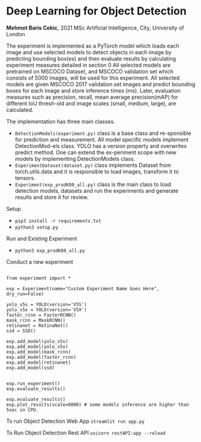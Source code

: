 # Deep Learning for Object Detection
**Mehmet Baris Cekic**, 2021 MSc Artificial Intelligence, City, University of London

The experiment is implemented as a PyTorch model which loads each image and use selected models to detect objects in each image by predicting bounding box(es) and then evaluate results by calculating experiment measures detailed in section 0 All selected models are pretrained on MSCOCO Dataset, and MSCOCO validation set which consists of 5000 images, will be used for this experiment. All selected models are given MSCOCO 2017 validation set images and predict bounding boxes for each image and store inference times (ms). Later, evaluation measures such as precision, recall, mean average precision(mAP) for different IoU thresh-old and image scales (small, medium, large), are calculated. 

The implementation has three main classes. 
*  `DetectionModels(experiment.py)`  class is a base class and re-sponsible for prediction and measurement. All model specific models implement DetectionMod-els class. YOLO has a version property and overwrites predict method. One can extend the ex-periment scope with new models by implementing DetectionModels class. 
*  `ExperimentDataset(dataset.py)` class implements Dataset from torch.utils.data and it is responsible to load images, transform it to tensors.  
*  `Experiment(exp_prodK80_all.py)` class is the main class to load detection models, datasets and run the experiments and generate results and store it for review. 


Setup 
* `pip3 install -r requirements.txt`
* `python3 setup.py`

Run and Existing Experiment
* `python3 exp_prodK80_all.py`

Conduct a new experiment
```

from experiment import *

exp = Experiment(name="Custom Experiment Name Goes Here", dry_run=False)

yolo_v5s = YOLO(version='V5S')
yolo_v5x = YOLO(version='V5X')
faster_rcnn = FasterRCNN()
mask_rcnn = MaskRCNN()
retinanet = RetinaNet()
ssd = SSD()

exp.add_model(yolo_v5s)
exp.add_model(yolo_v5x) 
exp.add_model(mask_rcnn)
exp.add_model(faster_rcnn)
exp.add_model(retinanet)
exp.add_model(ssd)


exp.run_experiment()
exp.evaluate_results()

exp.evaluate_results()
exp.plot_results(scale=6000) # some models inference are higher than 5sec in CPU.

```


To run Object Detection Web App
`streamlit run app.py`

To Run Object Detection Rest API
`uvicorn restAPI:app --reload`

